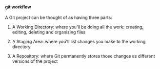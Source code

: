 #### git workflow

A Git project can be thought of as having three parts:

1. A Working Directory: where you'll be doing all the work: creating, editing, deleting and organizing files

2. A Staging Area: where you'll list changes you make to the working directory

3. A Repository: where Git permanently stores those changes as different versions of the project


<aside class="notes">
</aside>
